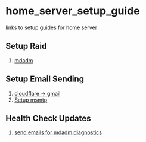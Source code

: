 # home_server_setup_guide
links to setup guides for home server


## Setup Raid
1. [mdadm](https://www.jeffgeerling.com/blog/2021/htgwa-create-raid-array-linux-mdadm)

## Setup Email Sending
1. [cloudflare -> gmail](https://gist.github.com/irazasyed/a5ca450f1b1b8a01e092b74866e9b2f1)
2. [Setup msmtp](https://wiki.archlinux.org/title/Msmtp)

## Health Check Updates
1. [send emails for mdadm diagnostics](https://www.suse.com/support/kb/doc/?id=000016716)
